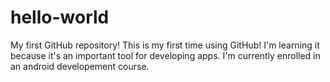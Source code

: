 # hello-world
My first GitHub repository!
This is my first time using GitHub! I'm learning it because it's an important tool for developing apps. I'm currently enrolled in an android developement course.

